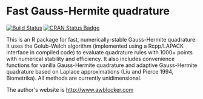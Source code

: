 # Fast Gauss-Hermite quadrature

[![Build Status](https://travis-ci.com/awblocker/fastGHQuad.svg?branch=master)](https://travis-ci.com/awblocker/fastGHQuad)
[![CRAN Status Badge](http://www.r-pkg.org/badges/version/fastGHQuad)](https://cran.r-project.org/package=fastGHQuad)

This is an R package for fast, numerically-stable Gauss-Hermite quadrature. It
uses the Golub-Welch algorithm (implemented using a Rcpp/LAPACK interface in
compiled code) to evaluate quadrature rules with 1000+ points with numerical
stability and efficiency. It also includes convenience functions for vanilla
Gauss-Hermite quadrature and adaptive Gauss-Hermite quadrature based on Laplace
approximations (Liu and Pierce 1994, Biometrika). All methods are currently
unidimensional.

The author's website is http://www.awblocker.com
